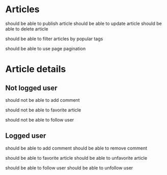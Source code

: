 # Articles
should be able to publish article
should be able to update article
should be able to delete article

should be able to filter articles by popular tags

should be able to use page pagination


# Article details
## Not logged user
should not be able to add comment

should not be able to favorite article

should not be able to follow user

## Logged user
should be able to add comment
should be able to remove comment

should be able to favorite article
should be able to unfavorite article

should be able to follow user
should be able to unfollow user

